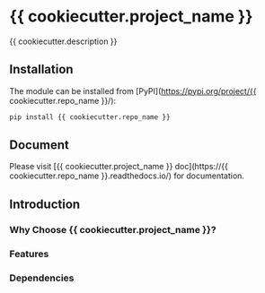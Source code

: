 # {{  cookiecutter.project_name }}

{{  cookiecutter.description }}

## Installation

The module can be installed from [PyPI](https://pypi.org/project/{{ cookiecutter.repo_name }}/):

```bash
pip install {{ cookiecutter.repo_name }}
```

## Document
Please visit [{{  cookiecutter.project_name }} doc](https://{{ cookiecutter.repo_name }}.readthedocs.io/) for
documentation.

## Introduction

### Why Choose {{  cookiecutter.project_name }}?

### Features

### Dependencies
